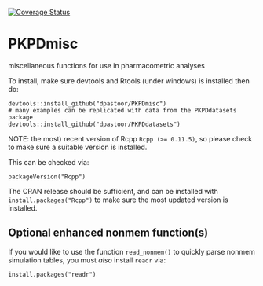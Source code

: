 [![Coverage Status](https://coveralls.io/repos/dpastoor/PKPDmisc/badge.svg)](https://coveralls.io/r/dpastoor/PKPDmisc)


PKPDmisc
========

miscellaneous functions for use in pharmacometric analyses

To install, make sure devtools and Rtools (under windows) is installed then do:

```
devtools::install_github("dpastoor/PKPDmisc")
# many examples can be replicated with data from the PKPDdatasets package
devtools::install_github("dpastoor/PKPDdatasets")
```

NOTE: the most) recent version of Rcpp `Rcpp (>= 0.11.5)`, so please check to make sure a suitable version is installed.

This can be checked via:
```
packageVersion("Rcpp")
```


The CRAN release should be sufficient, and can be installed with `install.packages("Rcpp")` to make sure the most updated version is installed.

## Optional enhanced nonmem function(s)

If you would like to use the function `read_nonmem()` to quickly parse nonmem simulation tables, you must *also* install `readr` via:

```
install.packages("readr")
```
